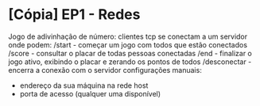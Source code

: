 # [Cópia] EP1 - Redes
Jogo de adivinhação de número:
clientes tcp se conectam a um servidor onde podem:
  /start  -  começar um jogo com todos que estão conectados
  /score  -  consultar o placar de todas pessoas conectadas
  /end  -  finalizar o jogo ativo, exibindo o placar e zerando os pontos de todos
  /desconectar  -  encerra a conexão com o servidor
configurações manuais: 
  - endereço da sua máquina na rede host 
  - porta de acesso (qualquer uma disponível)
